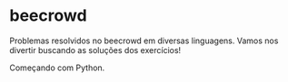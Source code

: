 # beecrowd

 Problemas resolvidos no beecrowd em diversas linguagens.
 Vamos nos divertir buscando as soluções dos exercícios!

Começando com Python.
